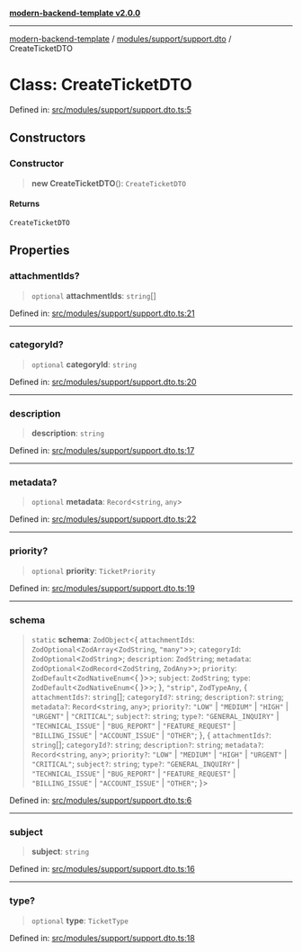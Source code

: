 [**modern-backend-template v2.0.0**](../../../../README.md)

***

[modern-backend-template](../../../../modules.md) / [modules/support/support.dto](../README.md) / CreateTicketDTO

# Class: CreateTicketDTO

Defined in: [src/modules/support/support.dto.ts:5](https://github.com/maemreyo/saas-4cus-nodejs/blob/2a5b3f3aa11335dfa561e80e1feabb8e6084261e/src/modules/support/support.dto.ts#L5)

## Constructors

### Constructor

> **new CreateTicketDTO**(): `CreateTicketDTO`

#### Returns

`CreateTicketDTO`

## Properties

### attachmentIds?

> `optional` **attachmentIds**: `string`[]

Defined in: [src/modules/support/support.dto.ts:21](https://github.com/maemreyo/saas-4cus-nodejs/blob/2a5b3f3aa11335dfa561e80e1feabb8e6084261e/src/modules/support/support.dto.ts#L21)

***

### categoryId?

> `optional` **categoryId**: `string`

Defined in: [src/modules/support/support.dto.ts:20](https://github.com/maemreyo/saas-4cus-nodejs/blob/2a5b3f3aa11335dfa561e80e1feabb8e6084261e/src/modules/support/support.dto.ts#L20)

***

### description

> **description**: `string`

Defined in: [src/modules/support/support.dto.ts:17](https://github.com/maemreyo/saas-4cus-nodejs/blob/2a5b3f3aa11335dfa561e80e1feabb8e6084261e/src/modules/support/support.dto.ts#L17)

***

### metadata?

> `optional` **metadata**: `Record`\<`string`, `any`\>

Defined in: [src/modules/support/support.dto.ts:22](https://github.com/maemreyo/saas-4cus-nodejs/blob/2a5b3f3aa11335dfa561e80e1feabb8e6084261e/src/modules/support/support.dto.ts#L22)

***

### priority?

> `optional` **priority**: `TicketPriority`

Defined in: [src/modules/support/support.dto.ts:19](https://github.com/maemreyo/saas-4cus-nodejs/blob/2a5b3f3aa11335dfa561e80e1feabb8e6084261e/src/modules/support/support.dto.ts#L19)

***

### schema

> `static` **schema**: `ZodObject`\<\{ `attachmentIds`: `ZodOptional`\<`ZodArray`\<`ZodString`, `"many"`\>\>; `categoryId`: `ZodOptional`\<`ZodString`\>; `description`: `ZodString`; `metadata`: `ZodOptional`\<`ZodRecord`\<`ZodString`, `ZodAny`\>\>; `priority`: `ZodDefault`\<`ZodNativeEnum`\<\{ \}\>\>; `subject`: `ZodString`; `type`: `ZodDefault`\<`ZodNativeEnum`\<\{ \}\>\>; \}, `"strip"`, `ZodTypeAny`, \{ `attachmentIds?`: `string`[]; `categoryId?`: `string`; `description?`: `string`; `metadata?`: `Record`\<`string`, `any`\>; `priority?`: `"LOW"` \| `"MEDIUM"` \| `"HIGH"` \| `"URGENT"` \| `"CRITICAL"`; `subject?`: `string`; `type?`: `"GENERAL_INQUIRY"` \| `"TECHNICAL_ISSUE"` \| `"BUG_REPORT"` \| `"FEATURE_REQUEST"` \| `"BILLING_ISSUE"` \| `"ACCOUNT_ISSUE"` \| `"OTHER"`; \}, \{ `attachmentIds?`: `string`[]; `categoryId?`: `string`; `description?`: `string`; `metadata?`: `Record`\<`string`, `any`\>; `priority?`: `"LOW"` \| `"MEDIUM"` \| `"HIGH"` \| `"URGENT"` \| `"CRITICAL"`; `subject?`: `string`; `type?`: `"GENERAL_INQUIRY"` \| `"TECHNICAL_ISSUE"` \| `"BUG_REPORT"` \| `"FEATURE_REQUEST"` \| `"BILLING_ISSUE"` \| `"ACCOUNT_ISSUE"` \| `"OTHER"`; \}\>

Defined in: [src/modules/support/support.dto.ts:6](https://github.com/maemreyo/saas-4cus-nodejs/blob/2a5b3f3aa11335dfa561e80e1feabb8e6084261e/src/modules/support/support.dto.ts#L6)

***

### subject

> **subject**: `string`

Defined in: [src/modules/support/support.dto.ts:16](https://github.com/maemreyo/saas-4cus-nodejs/blob/2a5b3f3aa11335dfa561e80e1feabb8e6084261e/src/modules/support/support.dto.ts#L16)

***

### type?

> `optional` **type**: `TicketType`

Defined in: [src/modules/support/support.dto.ts:18](https://github.com/maemreyo/saas-4cus-nodejs/blob/2a5b3f3aa11335dfa561e80e1feabb8e6084261e/src/modules/support/support.dto.ts#L18)
